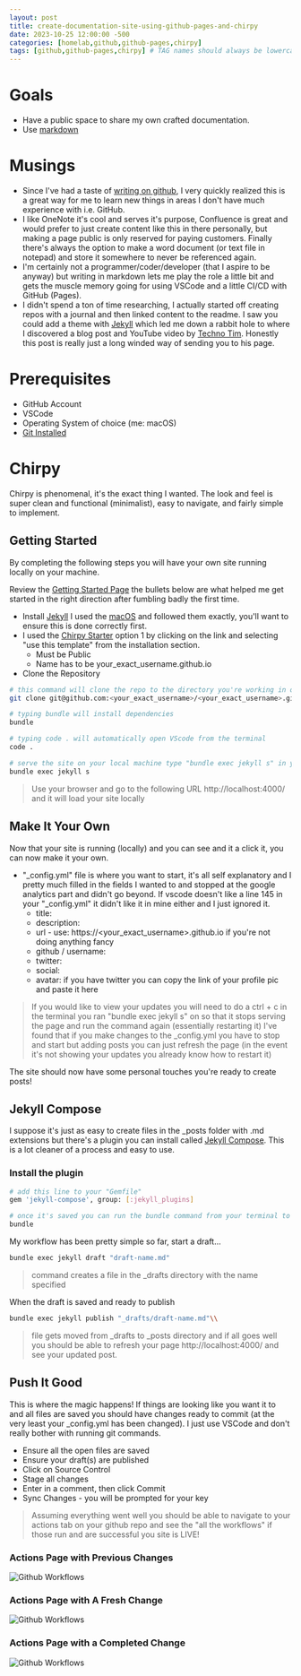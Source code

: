 ```yaml
---
layout: post
title: create-documentation-site-using-github-pages-and-chirpy
date: 2023-10-25 12:00:00 -500
categories: [homelab,github,github-pages,chirpy]
tags: [github,github-pages,chirpy] # TAG names should always be lowercase, separated by commas
---
```


# Goals
- Have a public space to share my own crafted documentation.
- Use [markdown](https://commonmark.org/)

# Musings
- Since I've had a taste of [writing on github](https://docs.github.com/en/get-started/writing-on-github/getting-started-with-writing-and-formatting-on-github/quickstart-for-writing-on-github), I very quickly realized this is a great way for me to learn new things in areas I don't have much experience with i.e. GitHub.
- I like OneNote it's cool and serves it's purpose, Confluence is great and would prefer to just create content like this in there personally, but making a page public is only reserved for paying customers. Finally there's always the option to make a word document (or text file in notepad) and store it somewhere to never be referenced again.
- I'm certainly not a programmer/coder/developer (that I aspire to be anyway) but writing in markdown lets me play the role a little bit and gets the muscle memory going for using VSCode and a little CI/CD with GitHub (Pages).
- I didn't spend a ton of time researching, I actually started off creating repos with a journal and then linked content to the readme. I saw you could add a theme with [Jekyll](https://github.com/jekyll/jekyll) which led me down a rabbit hole to where I discovered a blog post and YouTube video by [Techno Tim](https://technotim.live/posts/jekyll-docs-site/). Honestly this post is really just a long winded way of sending you to his page.

# Prerequisites
- GitHub Account
- VSCode
- Operating System of choice (me: macOS)
- [Git Installed](https://git-scm.com/)

# Chirpy
Chirpy is phenomenal, it's the exact thing I wanted. The look and feel is super clean and functional (minimalist), easy to navigate, and fairly simple to implement.

## Getting Started
By completing the following steps you will have your own site running locally on your machine.

Review the [Getting Started Page](https://chirpy.cotes.page/posts/getting-started/) the bullets below are what helped me get started in the right direction after fumbling badly the first time.
- Install [Jekyll](https://jekyllrb.com/docs/installation/) I used the [macOS](https://jekyllrb.com/docs/installation/macos/) and followed them exactly, you'll want to ensure this is done correctly first.
- I used the [Chirpy Starter](https://github.com/cotes2020/chirpy-starter) option 1 by clicking on the link and selecting "use this template" from the installation section.
    * Must be Public
    * Name has to be your_exact_username.github.io
- Clone the Repository

```sh
# this command will clone the repo to the directory you're working in on your terminal
git clone git@github.com:<your_exact_username>/<your_exact_username>.github.io

# typing bundle will install dependencies
bundle

# typing code . will automatically open VScode from the terminal
code .

# serve the site on your local machine type "bundle exec jekyll s" in your terminal
bundle exec jekyll s
```

> Use your browser and go to the following URL http://localhost:4000/ and it will load your site locally

## Make It Your Own

Now that your site is running (locally) and you can see and it a click it, you can now make it your own.

- "_config.yml" file is where you want to start, it's all self explanatory and I pretty much filled in the fields I wanted to and stopped at the google analytics part and didn't go beyond. If vscode doesn't like a line 145 in your "_config.yml" it didn't like it in mine either and I just ignored it.
    * title:
    * description:
    * url - use: https://<your_exact_username>.github.io if you're not doing anything fancy
    * github / username:
    * twitter:
    * social:
    * avatar: if you have twitter you can copy the link of your profile pic and paste it here


> If you would like to view your updates you will need to do a ctrl + c in the terminal you ran "bundle exec jekyll s" on so that it stops serving the page and run the command again (essentially restarting it) I've found that if you make changes to the _config.yml you have to stop and start but adding posts you can just refresh the page (in the event it's not showing your updates you already know how to restart it)

The site should now have some personal touches you're ready to create posts!

## Jekyll Compose

I suppose it's just as easy to create files in the _posts folder with .md extensions but there's a plugin you can install called [Jekyll Compose](https://github.com/jekyll/jekyll-compose). This is a lot cleaner of a process and easy to use.

### Install the plugin 
```sh
# add this line to your "Gemfile"
gem 'jekyll-compose', group: [:jekyll_plugins]

# once it's saved you can run the bundle command from your terminal to install the plugin
bundle
```

My workflow has been pretty simple so far, start a draft...

```sh
bundle exec jekyll draft "draft-name.md"
```

> command creates a file in the _drafts directory with the name specified

When the draft is saved and ready to publish

```sh
bundle exec jekyll publish "_drafts/draft-name.md"\\
```

> file gets moved from _drafts to _posts directory and if all goes well you should be able to refresh your page http://localhost:4000/ and see your updated post.

## Push It Good

This is where the magic happens! If things are looking like you want it to and all files are saved you should have changes ready to commit (at the very least your _config.yml has been changed). I just use VSCode and don't really bother with running git commands.

- Ensure all the open files are saved
- Ensure your draft(s) are published
- Click on Source Control
- Stage all changes
- Enter in a comment, then click Commit
- Sync Changes - you will be prompted for your key

> Assuming everything went well you should be able to navigate to your actions tab on your github repo and see the "all the workflows" if those run and are successful you site is LIVE!

### Actions Page with Previous Changes

![Github Workflows](/assets/images/githubio-all-workflows.png)

### Actions Page with A Fresh Change

![Github Workflows](/assets/images/githubio-all-workflows-2.png)

### Actions Page with a Completed Change

![Github Workflows](/assets/images/githubio-all-workflows-3.png)